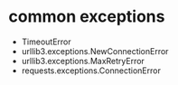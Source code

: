 # common exceptions

- TimeoutError
- urllib3.exceptions.NewConnectionError
- urllib3.exceptions.MaxRetryError
- requests.exceptions.ConnectionError

